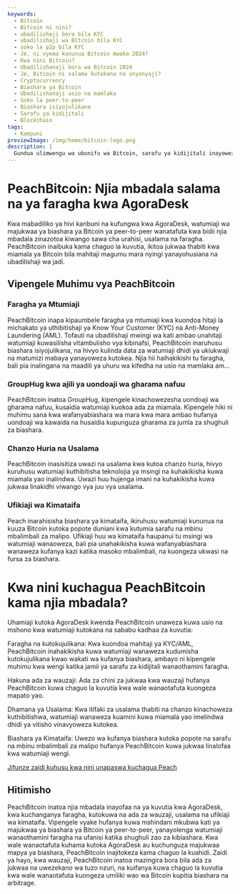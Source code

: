```yaml
---
keywords:
  - Bitcoin
  - Bitcoin ni nini?
  - ubadilishaji bora bila KYC
  - ubadilishaji wa Bitcoin bila KYC
  - soko la p2p bila KYC
  - Je, ni vyema kununua Bitcoin mwaka 2024?
  - Kwa nini Bitcoin?
  - Ubadilishanaji bora wa Bitcoin 2024
  - Je, Bitcoin ni salama kutokana na unyonyaji?
  - Cryptocurrency
  - Biashara ya Bitcoin
  - Ubadilishanaji usio na mamlaka
  - Soko la peer-to-peer
  - Biashara isiyojulikana
  - Sarafu ya kidijitali
  - Blockchain
tags:
  - Kampuni
previewImage: /img/home/bitcoin-logo.png
description: |
  Gundua ulimwengu wa ubunifu wa Bitcoin, sarafu ya kidijitali inayowezesha miamala salama na isiyo na mamlaka kupitia mtandao wa kimataifa. Jifunze kuhusu ubadilishaji bora wa Bitcoin bila KYC, masoko ya biashara ya peer-to-peer na faida za miamala isiyojulikana ya Bitcoin. Gundua kwa nini Bitcoin inabaki kuwa uwekezaji muhimu mwaka 2024 na jinsi inavyohakikisha usalama dhidi ya unyonyaji.
---
```


# PeachBitcoin: Njia mbadala salama na ya faragha kwa AgoraDesk

Kwa mabadiliko ya hivi karibuni na kufungwa kwa AgoraDesk, watumiaji wa majukwaa ya biashara ya Bitcoin ya peer-to-peer wanatafuta kwa bidii njia mbadala zinazotoa kiwango sawa cha urahisi, usalama na faragha. PeachBitcoin inaibuka kama chaguo la kuvutia, ikitoa jukwaa thabiti kwa miamala ya Bitcoin bila mahitaji magumu mara nyingi yanayohusiana na ubadilishaji wa jadi.

## Vipengele Muhimu vya PeachBitcoin

### Faragha ya Mtumiaji

PeachBitcoin inapa kipaumbele faragha ya mtumiaji kwa kuondoa hitaji la michakato ya uthibitishaji ya Know Your Customer (KYC) na Anti-Money Laundering (AML). Tofauti na ubadilishaji mwingi wa kati ambao unahitaji watumiaji kuwasilisha vitambulisho vya kibinafsi, PeachBitcoin inaruhusu biashara isiyojulikana, na hivyo kulinda data za watumiaji dhidi ya ukiukwaji na matumizi mabaya yanayoweza kutokea. Njia hii haihakikishi tu faragha, bali pia inalingana na maadili ya uhuru wa kifedha na usio na mamlaka am...
### GroupHug kwa ajili ya uondoaji wa gharama nafuu

PeachBitcoin inatoa GroupHug, kipengele kinachowezesha uondoaji wa gharama nafuu, kusaidia watumiaji kuokoa ada za miamala. Kipengele hiki ni muhimu sana kwa wafanyabiashara wa mara kwa mara ambao hufanya uondoaji wa kawaida na husaidia kupunguza gharama za jumla za shughuli za biashara.

### Chanzo Huria na Usalama

PeachBitcoin inasisitiza uwazi na usalama kwa kutoa chanzo huria, hivyo kuruhusu watumiaji kuthibitisha teknolojia ya msingi na kuhakikisha kuwa miamala yao inalindwa. Uwazi huu hujenga imani na kuhakikisha kuwa jukwaa linakidhi viwango vya juu vya usalama.

### Ufikiaji wa Kimataifa

Peach inarahisisha biashara ya kimataifa, ikiruhusu watumiaji kununua na kuuza Bitcoin kutoka popote duniani kwa kutumia sarafu na mbinu mbalimbali za malipo. Ufikiaji huu wa kimataifa haupanui tu msingi wa watumiaji wanaoweza, bali pia unahakikisha kuwa wafanyabiashara wanaweza kufanya kazi katika masoko mbalimbali, na kuongeza ukwasi na fursa za biashara.

# Kwa nini kuchagua PeachBitcoin kama njia mbadala?

Uhamiaji kutoka AgoraDesk kwenda PeachBitcoin unaweza kuwa usio na mshono kwa watumiaji kutokana na sababu kadhaa za kuvutia:

Faragha na kutokujulikana: Kwa kuondoa mahitaji ya KYC/AML, PeachBitcoin inahakikisha kuwa watumiaji wanaweza kudumisha kutokujulikana kwao wakati wa kufanya biashara, ambayo ni kipengele muhimu kwa wengi katika jamii ya sarafu za kidijitali wanaothamini faragha.

Hakuna ada za wauzaji: Ada za chini za jukwaa kwa wauzaji hufanya PeachBitcoin kuwa chaguo la kuvutia kwa wale wanaotafuta kuongeza mapato yao.

Dhamana ya Usalama: Kwa itifaki za usalama thabiti na chanzo kinachoweza kuthibitishwa, watumiaji wanaweza kuamini kuwa miamala yao imelindwa dhidi ya vitisho vinavyoweza kutokea.

Biashara ya Kimataifa: Uwezo wa kufanya biashara kutoka popote na sarafu na mbinu mbalimbali za malipo hufanya PeachBitcoin kuwa jukwaa linalofaa kwa watumiaji wengi.

[Jifunze zaidi kuhusu kwa nini unapaswa kuchagua Peach](https://peachbitcoin.com/blog/Why-Choose-Peach/)

## Hitimisho

PeachBitcoin inatoa njia mbadala inayofaa na ya kuvutia kwa AgoraDesk, kwa kuchanganya faragha, kutokuwa na ada za wauzaji, usalama na ufikiaji wa kimataifa. Vipengele vyake hufanya kuwa mshindani mkubwa kati ya majukwaa ya biashara ya Bitcoin ya peer-to-peer, yanayolenga watumiaji wanaothamini faragha na ufanisi katika shughuli zao za kibiashara. Kwa wale wanaotafuta kuhama kutoka AgoraDesk au kuchunguza majukwaa mapya ya biashara, PeachBitcoin inajitokeza kama chaguo la kuahidi.
Zaidi ya hayo, kwa wauzaji, PeachBitcoin inatoa mazingira bora bila ada za jukwaa na uwezekano wa tuzo nzuri, na kuifanya kuwa chaguo la kuvutia kwa wale wanaotafuta kuongeza umiliki wao wa Bitcoin kupitia biashara na arbitrage.
